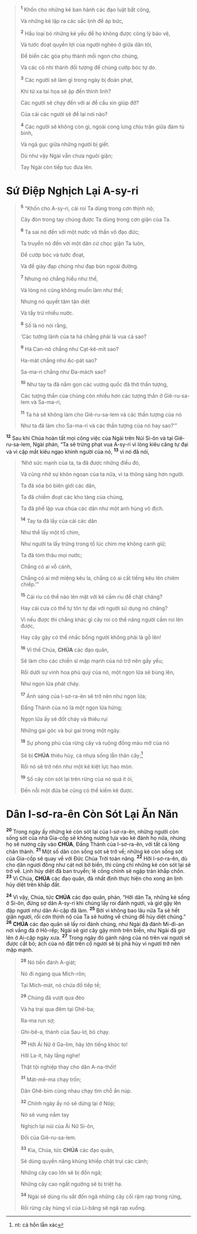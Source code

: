 > <sup><b>1</b></sup> Khốn cho những kẻ ban hành các đạo luật bất công,
>
> Và những kẻ lập ra các sắc lịnh để áp bức,
>
> <sup><b>2</b></sup> Hầu loại bỏ những kẻ yếu để họ không được công lý bảo vệ,
>
> Và tước đoạt quyền lợi của người nghèo ở giữa dân tôi,
>
> Để biến các góa phụ thành mồi ngon cho chúng,
>
> Và các cô nhi thành đối tượng để chúng cướp bóc tự do.
>
> <sup><b>3</b></sup> Các người sẽ làm gì trong ngày bị đoán phạt,
>
> Khi từ xa tai họa sẽ ập đến thình lình?
>
> Các người sẽ chạy đến với ai để cầu xin giúp đỡ?
>
> Của cải các người sẽ để lại nơi nào?
>
> <sup><b>4</b></sup> Các người sẽ không còn gì, ngoài cong lưng chịu trận giữa đám tù binh,
>
> Và ngã gục giữa những người bị giết.
>
> Dù như vậy Ngài vẫn chưa nguôi giận;
>
> Tay Ngài còn tiếp tục đưa lên.

# Sứ Điệp Nghịch Lại A-sy-ri

> <sup><b>5</b></sup> “Khốn cho A-sy-ri, cái roi Ta dùng trong cơn thịnh nộ;
>
> Cây đòn trong tay chúng được Ta dùng trong cơn giận của Ta.
>
> <sup><b>6</b></sup> Ta sai nó đến với một nước vô thần vô đạo đức;
>
> Ta truyền nó đến với một dân cứ chọc giận Ta luôn,
>
> Để cướp bóc và tước đoạt,
>
> Và để giày đạp chúng như đạp bùn ngoài đường.
>
> <sup><b>7</b></sup> Nhưng nó chẳng hiểu như thế,
>
> Và lòng nó cũng không muốn làm như thế;
>
> Nhưng nó quyết tâm tận diệt
>
> Và tẩy trừ nhiều nước.
>
> <sup><b>8</b></sup> Số là nó nói rằng,
>
> ‘Các tướng lãnh của ta há chẳng phải là vua cả sao?
>
> <sup><b>9</b></sup> Há Can-nô chẳng như Cạt-kê-mít sao?
>
> Ha-mát chẳng như Ạc-pát sao?
>
> Sa-ma-ri chẳng như Đa-mách sao?
>
> <sup><b>10</b></sup> Như tay ta đã nắm gọn các vương quốc đã thờ thần tượng,
>
> Các tượng thần của chúng còn nhiều hơn các tượng thần ở Giê-ru-sa-lem và Sa-ma-ri,
>
> <sup><b>11</b></sup> Ta há sẽ không làm cho Giê-ru-sa-lem và các thần tượng của nó
>
> Như ta đã làm cho Sa-ma-ri và các thần tượng của nó hay sao?’”

<sup><b>12</b></sup> Sau khi Chúa hoàn tất mọi công việc của Ngài trên Núi Si-ôn và tại Giê-ru-sa-lem, Ngài phán, “Ta sẽ trừng phạt vua A-sy-ri vì lòng kiêu căng tự đại và vì cặp mắt kiêu ngạo khinh người của nó, <sup><b>13</b></sup> vì nó đã nói,

> ‘Nhờ sức mạnh của ta, ta đã được những điều đó,
>
> Và cũng nhờ sự khôn ngoan của ta nữa, vì ta thông sáng hơn người.
>
> Ta đã xóa bỏ biên giới các dân,
>
> Ta đã chiếm đoạt các kho tàng của chúng,
>
> Ta đã phế lập vua chúa các dân như một anh hùng vô địch.
>
> <sup><b>14</b></sup> Tay ta đã lấy của cải các dân
>
> Như thể lấy một tổ chim,
>
> Như người ta lấy trứng trong tổ lúc chim mẹ không canh giữ;
>
> Ta đã tóm thâu mọi nước;
>
> Chẳng có ai vỗ cánh,
>
> Chẳng có ai mở miệng kêu la, chẳng có ai cất tiếng kêu lên chiêm chiếp.’”
>
> <sup><b>15</b></sup> Cái rìu có thể nào lên mặt với kẻ cầm rìu để chặt chăng?
>
> Hay cái cưa có thể tự tôn tự đại với người sử dụng nó chăng?
>
> Vì nếu được thì chẳng khác gì cây roi có thể nâng người cầm roi lên được,
>
> Hay cây gậy có thể nhấc bổng người không phải là gỗ lên!
>
> <sup><b>16</b></sup> Vì thế Chúa, **CHÚA** các đạo quân,
>
> Sẽ làm cho các chiến sĩ mập mạnh của nó trở nên gầy yếu;
>
> Rồi dưới sự vinh hoa phú quý của nó, một ngọn lửa sẽ bùng lên,
>
> Như ngọn lửa phát cháy.
>
> <sup><b>17</b></sup> Ánh sáng của I-sơ-ra-ên sẽ trở nên như ngọn lửa;
>
> Đấng Thánh của nó là một ngọn lửa hừng;
>
> Ngọn lửa ấy sẽ đốt cháy và thiêu rụi
>
> Những gai góc và bụi gai trong một ngày.
>
> <sup><b>18</b></sup> Sự phong phú của rừng cây và ruộng đồng màu mỡ của nó
>
> Sẽ bị **CHÚA** thiêu hủy, cả nhựa sống lẫn thân cây;[^1-6216bb5e-ce2a-40aa-943d-d6c6bc352682]
>
> Rồi nó sẽ trở nên như một kẻ kiệt lực hao mòn.
>
> <sup><b>19</b></sup> Số cây còn sót lại trên rừng của nó quá ít ỏi,
>
> Đến nỗi một đứa bé cũng có thể kiểm kê được.

# Dân I-sơ-ra-ên Còn Sót Lại Ăn Năn

<sup><b>20</b></sup> Trong ngày ấy những kẻ còn sót lại của I-sơ-ra-ên, những người còn sống sót của nhà Gia-cốp sẽ không nương tựa vào kẻ đánh họ nữa, nhưng họ sẽ nương cậy vào **CHÚA**, Đấng Thánh của I-sơ-ra-ên, với tất cả lòng chân thành. <sup><b>21</b></sup> Một số dân còn sống sót sẽ trở về; những kẻ còn sống sót của Gia-cốp sẽ quay về với Đức Chúa Trời toàn năng. <sup><b>22</b></sup> Hỡi I-sơ-ra-ên, dù cho dân ngươi đông như cát nơi bờ biển, thì cũng chỉ những kẻ còn sót lại sẽ trở về. Lịnh hủy diệt đã ban truyền; lẽ công chính sẽ ngập tràn khắp chốn. <sup><b>23</b></sup> Vì Chúa, **CHÚA** các đạo quân, đã nhất định thực hiện cho xong án lịnh hủy diệt trên khắp đất.

<sup><b>24</b></sup> Vì vậy, Chúa, tức **CHÚA** các đạo quân, phán, “Hỡi dân Ta, những kẻ sống ở Si-ôn, đừng sợ dân A-sy-ri khi chúng lấy roi đánh ngươi, và giơ gậy lên đập ngươi như dân Ai-cập đã làm. <sup><b>25</b></sup> Bởi vì không bao lâu nữa Ta sẽ hết giận ngươi, rồi cơn thịnh nộ của Ta sẽ hướng về chúng để hủy diệt chúng.” <sup><b>26</b></sup> **CHÚA** các đạo quân sẽ lấy roi đánh chúng, như Ngài đã đánh Mi-đi-an nơi vầng đá ở Hô-rếp; Ngài sẽ giơ cây gậy mình trên biển, như Ngài đã giơ lên ở Ai-cập ngày xưa. <sup><b>27</b></sup> Trong ngày đó gánh nặng của nó trên vai ngươi sẽ được cất bỏ; ách của nó đặt trên cổ ngươi sẽ bị phá hủy vì ngươi trở nên mập mạnh.

> <sup><b>28</b></sup> Nó tiến đánh A-giát;
>
> Nó đi ngang qua Mích-rôn;
>
> Tại Mích-mát, nó chứa đồ tiếp tế;
>
> <sup><b>29</b></sup> Chúng đã vượt qua đèo
>
> Và hạ trại qua đêm tại Ghê-ba;
>
> Ra-ma run sợ;
>
> Ghi-bê-a, thành của Sau-lơ, bỏ chạy.
>
> <sup><b>30</b></sup> Hỡi Ái Nữ ở Ga-lim, hãy lớn tiếng khóc to!
>
> Hỡi La-ít, hãy lắng nghe!
>
> Thật tội nghiệp thay cho dân A-na-thốt!
>
> <sup><b>31</b></sup> Mát-mê-ma chạy trốn;
>
> Dân Ghê-bim cùng nhau chạy tìm chỗ ẩn núp.
>
> <sup><b>32</b></sup> Chính ngày ấy nó sẽ dừng lại ở Nóp;
>
> Nó sẽ vung nắm tay
>
> Nghịch lại núi của Ái Nữ Si-ôn,
>
> Đồi của Giê-ru-sa-lem.
>
> <sup><b>33</b></sup> Kìa, Chúa, tức **CHÚA** các đạo quân,
>
> Sẽ dùng quyền năng khủng khiếp chặt trụi các cành;
>
> Những cây cao lớn sẽ bị đốn ngã;
>
> Những cây cao ngất ngưởng sẽ bị triệt hạ.
>
> <sup><b>34</b></sup> Ngài sẽ dùng rìu sắt đốn ngã những cây cối rậm rạp trong rừng,
>
> Rồi rừng cây hùng vĩ của Li-băng sẽ ngã rạp xuống.

[^1-6216bb5e-ce2a-40aa-943d-d6c6bc352682]: nt: cả hồn lẫn xác
